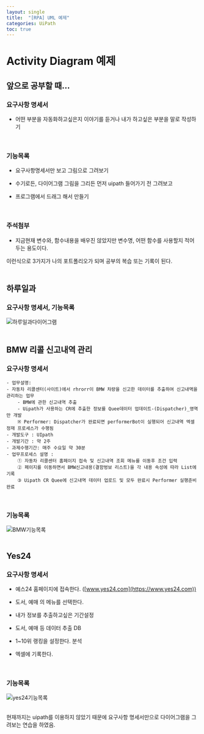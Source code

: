 ```yaml
---
layout: single
title:  "[RPA] UML 예제"
categories: UiPath
toc: true
---
```



# Activity Diagram 예제

## 앞으로 공부할 때...

### 요구사항 명세서

- 어떤 부분을 자동화하고싶은지 이야기를 듣거나 내가 하고싶은 부분을 말로 작성하기
<br>

### 기능목록

- 요구사항명세서만 보고 그림으로 그려보기

- 수기로든, 다이어그램 그림을 그리든 먼저 uipath 들어가기 전 그려보고  

- 프로그램에서 드래그 해서 만들기
<br>

### 주석첨부

- 지금현재 변수와, 함수내용을 배우진 않았지만 변수명, 어떤 함수를 사용할지 적어두는 용도이다. 

이런식으로 3가지가 나의 포트폴리오가 되며 공부의 복습 또는 기록이 된다.
<br><br>

## 하루일과 

### 요구사항 명세서, 기능목록

![하루일과다이어그램](https:/images/2023-09-10-UMLpractice.md/하루일과다이어그램.png)
<br><br>

## BMW 리콜 신고내역 관리

### 요구사항 명세서

```
- 업무설명: 
- 자동차 리콜센터(사이트)에서 rhrorr이 BMW 차량을 신고한 데이터를 추출하여 신고내멱을 관리하는 업무
	- BMW에 관한 신고내역 추출
	- Uipath가 사용하는 CR에 추출한 정보를 Quee데이터 업데이트-(Dispatcher)_영역만 개발
	※ Performer: Dispatcher가 완료되면 performerBot이 실행되어 신고내역 엑셀 정재 프로세스가 수행됨
- 개발도구 : UIpath
- 개발기간 : 약 2주
- 과제수행기간: 매주 수요일 약 30분
- 업무프로세스 설명 : 
	① 자동차 리콜센터 홈페이지 접속 및 신고내역 조회 메뉴를 이동후 조건 입력
	② 페이지를 이동하면서 BMW신고내용(결함벙보 리스트)을 각 내용 속성에 따라 List에 기록
	③ Uipath CR Quee에 신고내역 데이터 업로드 및 모두 완료시 Performer 실행준비 완료
```
<br>

### 기능목록

![BMW기능목록](https:/images/2023-09-10-UMLpractice.md/BMW기능목록.png)
<br><br>

## Yes24 

### 요구사항 명세서

- 예스24 홈페이지에 접속한다. ([www.yes24.com](https://www.yes24.com))

- 도서, 예매 의 메뉴를 선택한다.

- 내가 정보를 추출하고싶은 기간설정

- 도서, 예매 등 데이터 추출 DB

- 1~10위 랭킹을 설정한다. 분석

- 엑셀에 기록한다.
<br>

### 기능목록

![yes24기능목록](https:/images/2023-09-10-UMLpractice.md/yes24기능목록.png)
<br><br>

 현재까지는 uipath를 이용하지 않았기 때문에 요구사항 명세서만으로 다이어그램을 그려보는 연습을 하였음.